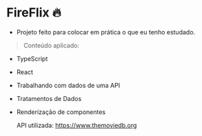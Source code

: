 # FireFlix 🔥
- Projeto feito para colocar em prática o que eu tenho estudado.

> Conteúdo aplicado:
- TypeScript
- React
- Trabalhando com dados de uma API
- Tratamentos de Dados
- Renderização de componentes

  API utilizada: https://www.themoviedb.org
